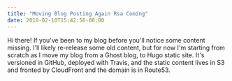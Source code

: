 ```yaml
---
title: "Moving Blog Posting Again Rsa Coming"
date: 2018-02-10T15:42:56-08:00
---
```


Hi there! If you've been to my blog before you'll notice some content missing. I'll likely re-release some old content, but for now I'm starting from scratch as I move my blog from a Ghost blog, to Hugo static site. It's versioned in GitHub, deployed with Travis, and the static content lives in S3 and fronted by CloudFront and the domain is in Route53.
